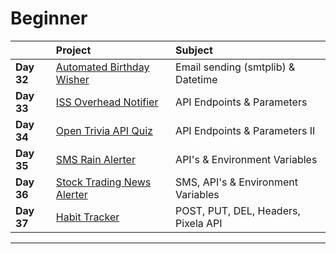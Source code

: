 # Beginner

|              | Project                                 | Subject                            |
|:------------ |:--------------------------------------- |:---------------------------------- |
|**Day 32**    | [Automated Birthday Wisher](day_32)     | Email sending (smtplib) & Datetime |
|**Day 33**    | [ISS Overhead Notifier](day_33)         | API Endpoints & Parameters         |
|**Day 34**    | [Open Trivia API Quiz](day_34)          | API Endpoints & Parameters II      |
|**Day 35**    | [SMS Rain Alerter](day_35)              | API's & Environment Variables      |
|**Day 36**    | [Stock Trading News Alerter](day_36)    | SMS, API's & Environment Variables |
|**Day 37**    | [Habit Tracker](day_37)                 | POST, PUT, DEL, Headers, Pixela API|

---------------------------------------------------------------------
